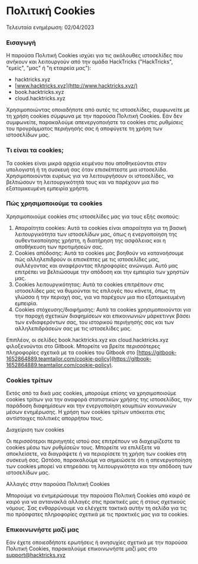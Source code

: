 # Πολιτική Cookies

Τελευταία ενημέρωση: 02/04/2023

### Εισαγωγή

Η παρούσα Πολιτική Cookies ισχύει για τις ακόλουθες ιστοσελίδες που ανήκουν και λειτουργούν από την ομάδα HackTricks ("HackTricks", "εμείς", "μας" ή "η εταιρεία μας"):

* hacktricks.xyz
* [www.hacktricks.xyz](http://www.hacktricks.xyz/)
* book.hacktricks.xyz
* cloud.hacktricks.xyz

Χρησιμοποιώντας οποιαδήποτε από αυτές τις ιστοσελίδες, συμφωνείτε με τη χρήση cookies σύμφωνα με την παρούσα Πολιτική Cookies. Εάν δεν συμφωνείτε, παρακαλούμε απενεργοποιήστε τα cookies στις ρυθμίσεις του προγράμματος περιήγησής σας ή αποφύγετε τη χρήση των ιστοσελίδων μας.

### Τι είναι τα cookies;

Τα cookies είναι μικρά αρχεία κειμένου που αποθηκεύονται στον υπολογιστή ή τη συσκευή σας όταν επισκέπτεστε μια ιστοσελίδα. Χρησιμοποιούνται ευρέως για να λειτουργήσουν οι ιστοσελίδες, να βελτιώσουν τη λειτουργικότητά τους και να παρέχουν μια πιο εξατομικευμένη εμπειρία χρήστη.

### Πώς χρησιμοποιούμε τα cookies

Χρησιμοποιούμε cookies στις ιστοσελίδες μας για τους εξής σκοπούς:

1. Απαραίτητα cookies: Αυτά τα cookies είναι απαραίτητα για τη βασική λειτουργικότητα των ιστοσελίδων μας, όπως η ενεργοποίηση της αυθεντικοποίησης χρήστη, η διατήρηση της ασφάλειας και η αποθήκευση των προτιμήσεών σας.
2. Cookies απόδοσης: Αυτά τα cookies μας βοηθούν να κατανοήσουμε πώς αλληλεπιδρούν οι επισκέπτες με τις ιστοσελίδες μας, συλλέγοντας και αναφέροντας πληροφορίες ανώνυμα. Αυτό μας επιτρέπει να βελτιώσουμε την απόδοση και την εμπειρία των χρηστών μας.
3. Cookies λειτουργικότητας: Αυτά τα cookies επιτρέπουν στις ιστοσελίδες μας να θυμούνται τις επιλογές που κάνετε, όπως τη γλώσσα ή την περιοχή σας, για να παρέχουν μια πιο εξατομικευμένη εμπειρία.
4. Cookies στόχευσης/διαφήμισης: Αυτά τα cookies χρησιμοποιούνται για την παροχή σχετικών διαφημίσεων και επικοινωνιών μάρκετινγκ βάσει των ενδιαφερόντων σας, του ιστορικού περιήγησής σας και των αλληλεπιδράσεών σας με τις ιστοσελίδες μας.

Επιπλέον, οι σελίδες book.hacktricks.xyz και cloud.hacktricks.xyz φιλοξενούνται στο Gitbook. Μπορείτε να βρείτε περισσότερες πληροφορίες σχετικά με τα cookies του Gitbook στο [https://gitbook-1652864889.teamtailor.com/cookie-policy](https://gitbook-1652864889.teamtailor.com/cookie-policy).

### Cookies τρίτων

Εκτός από τα δικά μας cookies, μπορούμε επίσης να χρησιμοποιούμε cookies τρίτων για την αναφορά στατιστικών χρήσης της ιστοσελίδας, την παράδοση διαφημίσεων και την ενεργοποίηση κουμπιών κοινωνικών μέσων ενημέρωσης. Η χρήση των cookies τρίτων υπόκειται στις αντίστοιχες πολιτικές απορρήτου τους.

Διαχείριση των cookies

Οι περισσότεροι περιηγητές ιστού σας επιτρέπουν να διαχειρίζεστε τα cookies μέσω των ρυθμίσεών τους. Μπορείτε να επιλέξετε να αποκλείσετε, να διαγράψετε ή να περιορίσετε τη χρήση των cookies στη συσκευή σας. Ωστόσο, παρακαλούμε να σημειώσετε ότι η απενεργοποίηση των cookies μπορεί να επηρεάσει τη λειτουργικότητα και την απόδοση των ιστοσελίδων μας.

Αλλαγές στην παρούσα Πολιτική Cookies

Μπορούμε να ενημερώσουμε την παρούσα Πολιτική Cookies από καιρό σε καιρό για να αντανακλά αλλαγές στις πρακτικές μας ή στους σχετικούς νόμους. Σας ενθαρρύνουμε να ελέγχετε τακτικά αυτήν τη σελίδα για τις πιο πρόσφατες πληροφορίες σχετικά με τις πρακτικές μας για τα cookies.

### Επικοινωνήστε μαζί μας

Εάν έχετε οποιεσδήποτε ερωτήσεις ή ανησυχίες σχετικά με την παρούσα Πολιτική Cookies, παρακαλούμε επικοινωνήστε μαζί μας στο [support@hacktricks.xyz](mailto:support@hacktricks.xyz)
